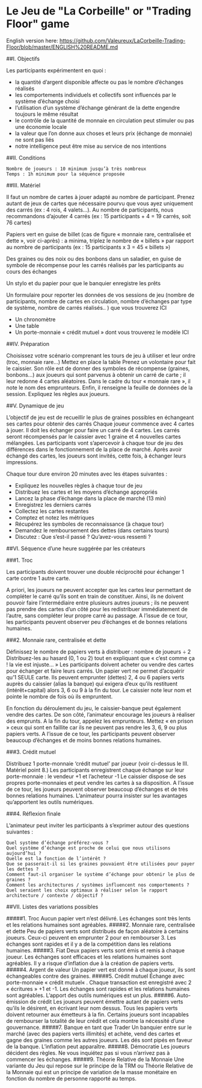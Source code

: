 # Le Jeu de "La Corbeille" or "Trading Floor" game

English version here: 
https://github.com/Valeureux/LaCorbeille-Trading-Floor/blob/master/ENGLISH%20README.md


##I. Objectifs

Les participants expérimentent en quoi  :

- la quantité d’argent disponible affecte ou pas le nombre d’échanges réalisés
- les comportements individuels et collectifs sont influencés par le système d’échange choisi
- l’utilisation d’un système d’échange générant de la dette engendre toujours le même résultat
- le contrôle de la quantité de monnaie en circulation peut stimuler ou pas une économie locale
- la valeur que l’on donne aux choses et leurs prix (échange de monnaie) ne sont pas liés
- notre intelligence peut être mise au service de nos intentions

##II. Conditions

    Nombre de joueurs : 10 minimum jusqu’à très nombreux
    Temps : 1h minimum pour la séquence proposée

##III. Matériel

Il faut un nombre de cartes à jouer adapté au nombre de participant. Prenez autant de jeux de cartes que nécessaire pourvu que vous ayez uniquement des carrés (ex : 4 rois, 4 valets…). Au nombre de participants, nous recommandons d’ajouter 4 carrés (ex : 15 participants + 4 = 19 carrés, soit 76 cartes)

Papiers vert en guise de billet (cas de figure « monnaie rare, centralisée et dette », voir ci-après) : a minima, triplez le nombre de « billets » par rapport au nombre de participants (ex : 15 participants x 3 = 45 « billets »)

Des graines ou des noix ou des bonbons dans un saladier, en guise de symbole de récompense pour les carrés réalisés par les participants au cours des échanges

Un stylo et du papier pour que le banquier enregistre les prêts

Un formulaire pour reporter les données de vos sessions de jeu (nombre de participants, nombre de cartes en circulation, nombre d’échanges par type de système, nombre de carrés réalisés.. ) que vous trouverez ICI
- Un chronomètre
- Une table
 - Un porte-monnaie « crédit mutuel » dont vous trouverez le modèle ICI

##IV. Préparation

Choisissez votre scénario comprenant les tours de jeu à utiliser et leur ordre (troc, monnaie rare…)
Mettez en place la table
Prenez un volontaire pour fait le caissier. Son rôle est de donner des symboles de récompense (graines, bonbons…) aux joueurs qui sont parvenus à obtenir un carré de carte ; il leur redonne 4 cartes aléatoires. Dans le cadre du tour « monnaie rare », il note le nom des emprunteurs. Enfin, il renseigne la feuille de données de la session.
Expliquez les règles aux joueurs.

##V. Dynamique de jeu

L’objectif de jeu est de recueillir le plus de graines possibles en échangeant ses cartes pour obtenir des carrés Chaque joueur commence avec 4 cartes à jouer. Il doit les échanger pour faire un carré de 4 cartes. Les carrés seront récompensés par le caissier avec 1 graine et 4 nouvelles cartes mélangées. Les participants vont s’apercevoir à chaque tour de jeu des différences dans le fonctionnement de la place de marché. Après avoir échangé des cartes, les joueurs sont invités, cette fois, à échanger leurs impressions.

Chaque tour dure environ 20 minutes avec les étapes suivantes :

- Expliquez les nouvelles règles à chaque tour de jeu
- Distribuez les cartes et les moyens d’échange appropriés
- Lancez la phase d’échange dans la place de marché (13 min)
- Enregistrez les derniers carrés
- Collectez les cartes restantes
- Comptez et notez les métriques
- Récupérez les symboles de reconnaissance (à chaque tour)
- Demandez le remboursement des dettes (dans certains tours)
- Discutez : Que s’est-il passé ? Qu’avez-vous ressenti ?

##VI. Séquence d’une heure suggérée par les créateurs

###1. Troc

Les participants doivent trouver une double réciprocité pour échanger 1 carte contre 1 autre carte.

A priori, les joueurs ne peuvent accepter que les cartes leur permettant de compléter le carré qu’ils sont en train de constituer. Ainsi, ils ne doivent pouvoir faire l’intermédiaire entre plusieurs autres joueurs ; ils ne peuvent pas prendre des cartes d’un côté pour les redistribuer immédiatement de l’autre, sans compléter leur propre carré au passage.
A l’issue de ce tour, les participants peuvent observer peu d’échanges et de bonnes relations humaines.


###2. Monnaie rare, centralisée et dette

Définissez le nombre de papiers verts à distribuer : nombre de joueurs ÷ 2
Distribuez-les au hasard (0, 1 ou 2) tout en expliquant que « c’est comme ça ! la vie est injuste… »
Les participants doivent acheter ou vendre des cartes pour échanger et faire leurs carrés. Un papier vert ne permet d’acquérir qu’1 SEULE carte.
Ils peuvent emprunter (dettes) 2, 4 ou 6 papiers verts auprès du caissier (alias la banque) qui exigera d’eux qu’ils restituent (intérêt+capital) alors 3, 6 ou 9 à la fin du tour. Le caissier note leur nom et pointe le nombre de fois où ils empruntent.

En fonction du déroulement du jeu, le caissier-banque peut également vendre des cartes. De son côté, l’animateur encourage les joueurs à réaliser des emprunts.
A la fin du tour, appelez les emprunteurs. Mettez « en prison » ceux qui sont en faillite car ils ne peuvent pas rendre les 3, 6, 9 ou plus papiers verts.
A l’issue de ce tour, les participants peuvent observer beaucoup d’échanges et de moins bonnes relations humaines.


###3. Crédit mutuel

Distribuez 1 porte-monnaie ‘crédit mutuel’ par joueur (voir ci-dessus le III. Matériel point 8.)
Les participants enregistrent chaque échange sur leur porte-monnaie : le vendeur +1 et l’acheteur -1
Le caissier dispose de ses propres porte-monnaies et peut vendre les cartes à sa disposition.
A l’issue de ce tour, les joueurs peuvent observer beaucoup d’échanges et de très bonnes relations humaines. L’animateur pourra insister sur les avantages qu’apportent les outils numériques.

###4. Réflexion finale

L’animateur peut inviter les participants à s’exprimer autour des questions suivantes :

    Quel système d’échange préférez-vous ?
    Quel système d’échange est proche de celui que nous utilisons aujourd’hui ?
    Quelle est la fonction de l’intérêt ?
    Que se passerait-il si les graines pouvaient être utilisées pour payer les dettes ?
    Comment faut-il organiser le système d’échange pour obtenir le plus de graines ?
    Comment les architectures / systèmes influencent nos comportements ?
    Quel seraient les choix optimaux à réaliser selon le rapport architecture / contexte / objectif ?

##VII. Listes des variations possibles

#####1. Troc
Aucun papier vert n’est délivré.
Les échanges sont très lents et les relations humaines sont agréables.
#####2. Monnaie rare, centralisée et dette
Peu de papiers verts sont distribués de façon aléatoire à certains joueurs. Ceux-ci peuvent en emprunter 2 pour en rembourser 3.
Les échanges sont rapides et il y a de la compétition dans les relations humaines.
#####3. Fiat
Deux papiers verts sont émis et remis à chaque joueur. Les échanges sont efficaces et les relations humaines sont agréables. Il y a risque d’inflation due à la création de papiers verts.
#####4. Argent de valeur
Un papier vert est donné à chaque joueur, ils sont échangeables contre des graines.
#####5. Crédit mutuel
Échange avec porte-monnaie « crédit mutuel« . Chaque transaction est enregistré avec 2 « écritures » +1 et -1.
Les échanges sont rapides et les relations humaines sont agréables. L’apport des outils numériques est un plus.
#####6. Auto-émission de crédit
Les joueurs peuvent émettre autant de papiers verts qu’ils le désirent, en écrivant leur nom dessus. Tous les papiers verts doivent retourner aux émetteurs à la fin.
Certains joueurs sont incapables de rembourser la totalité de leur crédit et cela montre la nécessité d’une gouvernance.
#####7. Banque en tant que Trader
Un banquier entre sur le marché (avec des papiers verts illimités) et achète, vend des cartes et gagne des graines comme les autres joueurs.
Les dés sont pipés en faveur de la banque. L’inflation peut apparaître.
#####8.  Démocratie
Les joueurs décident des règles.
Ne vous inquiétez pas si vous n’arrivez pas à commencer les échanges.
#####9.  Théorie Relative de la Monnaie
Une variante du Jeu qui repose sur le principe de la TRM ou Théorie Relative de la Monnaie qui est un principe de variation de la masse monétaire en fonction du nombre de personne rapporté au temps. 



